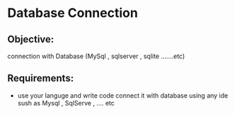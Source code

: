 # Database Connection

## Objective: 
connection with Database (MySql , sqlserver , sqlite .......etc) 
## Requirements:
- use your languge and write code connect it with database using any ide sush as Mysql , SqlServe  , .... etc

